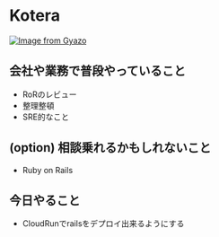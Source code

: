 # Kotera

[![Image from Gyazo](https://i.gyazo.com/thumb/200/e5614e6622220402c57ea315178d6b1b.png)](https://gyazo.com/e5614e6622220402c57ea315178d6b1b)

## 会社や業務で普段やっていること

- RoRのレビュー
- 整理整頓
- SRE的なこと

## (option) 相談乗れるかもしれないこと

- Ruby on Rails

## 今日やること

- CloudRunでrailsをデプロイ出来るようにする


